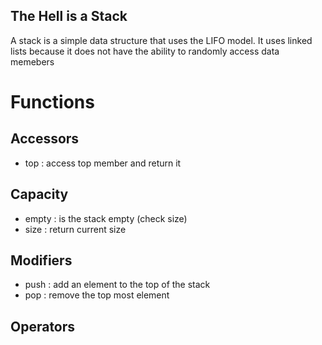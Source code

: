 ## The Hell is a Stack
A stack is a simple data structure that uses the LIFO model. It uses linked lists because it does not have the ability to randomly access data memebers

# Functions

## Accessors
- top : access top member and return it

## Capacity
- empty : is the stack empty (check size)
- size : return current size

## Modifiers
- push : add an element to the top of the stack
- pop : remove the top most element

## Operators
